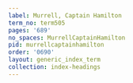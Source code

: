 ```yaml
---
label: Murrell, Captain Hamilton
term_no: term505
pages: '689'
no_spaces: MurrellCaptainHamilton
pid: murrellcaptainhamilton
order: '0690'
layout: generic_index_term
collection: index-headings
---
```

